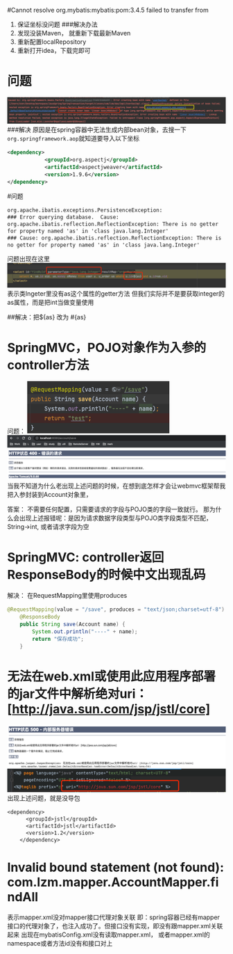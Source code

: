 #Cannot resolve org.mybatis:mybatis:pom:3.4.5 failed to transfer from
1. 保证坐标没问题
###解决办法
1. 发现没装Maven， 就重新下载最新Maven
2. 重新配置localRepository
3. 重新打开idea，下载完即可


# 问题
![img_46.png](img_46.png)
###解决
原因是在spring容器中无法生成内部bean对象，去搜一下`org.springframework.aop`就知道要导入以下坐标
```xml
<dependency>
            <groupId>org.aspectj</groupId>
            <artifactId>aspectjweaver</artifactId>
            <version>1.9.6</version>
</dependency>
```


#问题
```
org.apache.ibatis.exceptions.PersistenceException: 
### Error querying database.  Cause: org.apache.ibatis.reflection.ReflectionException: There is no getter for property named 'as' in 'class java.lang.Integer'
### Cause: org.apache.ibatis.reflection.ReflectionException: There is no getter for property named 'as' in 'class java.lang.Integer'
```
问题出现在这里
![img_47.png](img_47.png)
表示类Ingeter里没有as这个属性的getter方法
但我们实际并不是要获取integer的as属性，而是把int当做变量使用

##解决：把${as} 改为 #{as}

# SpringMVC，POJO对象作为入参的controller方法
问题：
![img_48.png](img_48.png)
![img_49.png](img_49.png)
当我不知道为什么老出现上述问题的时候，在想到底怎样才会让webmvc框架帮我把入参封装到Account对象里，

答案：
不需要任何配置，只需要请求的字段与POJO类的字段一致就行。
那为什么会出现上述报错呢：是因为请求数据字段类型与POJO类字段类型不匹配，String->int, 或者请求字段为空


# SpringMVC: controller返回ResponseBody的时候中文出现乱码
解决： 在RequestMapping里使用produces
```java
@RequestMapping(value = "/save", produces = "text/json;charset=utf-8")
    @ResponseBody
    public String save(Account name) {
        System.out.println("----" + name);
        return "保存成功";
    }
```

# 无法在web.xml或使用此应用程序部署的jar文件中解析绝对uri：[http://java.sun.com/jsp/jstl/core]
![img_50.png](img_50.png)
![img_51.png](img_51.png)
出现上述问题，就是没导包
```aidl
<dependency>
      <groupId>jstl</groupId>
      <artifactId>jstl</artifactId>
      <version>1.2</version>
    </dependency>
```

# Invalid bound statement (not found): com.lzm.mapper.AccountMapper.findAll
表示mapper.xml没对mapper接口代理对象关联
即：spring容器已经有mapper接口的代理对象了，也注入成功了。但接口没有实现，即没有跟mapper.xml关联起来
出现在mybatisConfig.xml没有读取mapper.xml， 或者mapper.xml的namespace或者方法id没有和接口对上


